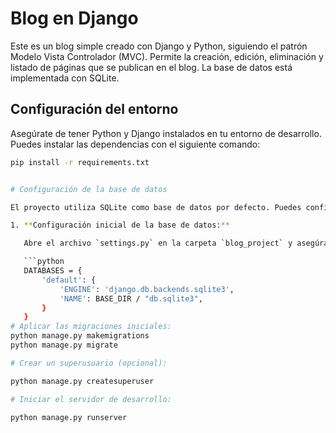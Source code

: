 # Blog en Django

Este es un blog simple creado con Django y Python, siguiendo el patrón Modelo Vista Controlador (MVC). Permite la creación, edición, eliminación y listado de páginas que se publican en el blog. La base de datos está implementada con SQLite.

## Configuración del entorno

Asegúrate de tener Python y Django instalados en tu entorno de desarrollo. Puedes instalar las dependencias con el siguiente comando:

```bash
pip install -r requirements.txt


# Configuración de la base de datos

El proyecto utiliza SQLite como base de datos por defecto. Puedes configurar la base de datos y aplicar las migraciones con los siguientes comandos:

1. **Configuración inicial de la base de datos:**

   Abre el archivo `settings.py` en la carpeta `blog_project` y asegúrate de que la configuración de la base de datos esté como sigue:

   ```python
   DATABASES = {
       'default': {
           'ENGINE': 'django.db.backends.sqlite3',
           'NAME': BASE_DIR / "db.sqlite3",
       }
   }
# Aplicar las migraciones iniciales:
python manage.py makemigrations
python manage.py migrate

# Crear un superusuario (opcional):

python manage.py createsuperuser

# Iniciar el servidor de desarrollo:

python manage.py runserver

